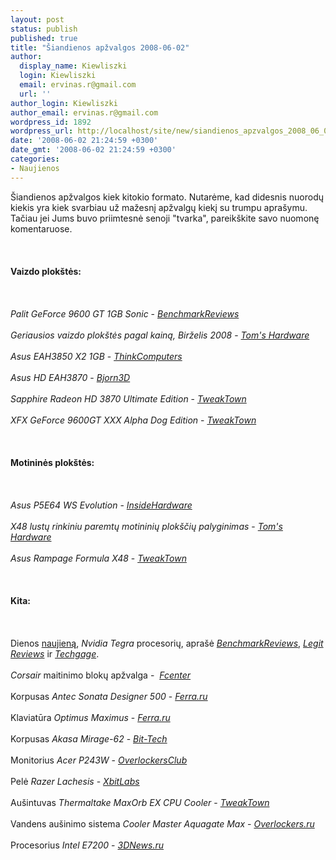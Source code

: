 ```yaml
---
layout: post
status: publish
published: true
title: "Šiandienos apžvalgos 2008-06-02"
author:
  display_name: Kiewliszki
  login: Kiewliszki
  email: ervinas.r@gmail.com
  url: ''
author_login: Kiewliszki
author_email: ervinas.r@gmail.com
wordpress_id: 1892
wordpress_url: http://localhost/site/new/siandienos_apzvalgos_2008_06_02/
date: '2008-06-02 21:24:59 +0300'
date_gmt: '2008-06-02 21:24:59 +0300'
categories:
- Naujienos
---
```

<p>Šiandienos apžvalgos kiek kitokio formato. Nutarėme, kad didesnis nuorodų kiekis yra kiek svarbiau už mažesnį apžvalgų kiekį su trumpu aprašymu. Tačiau jei Jums buvo priimtesnė senoji &quot;tvarka&quot;, pareikškite savo nuomonę komentaruose.<br />
<br><br />
<br><b>Vaizdo plokštės:</b><br />
<br><br />
<br><i>Palit GeForce 9600 GT 1GB Sonic</i> - <a class="ns" href="http://benchmarkreviews.com/index.php?option=com_content&amp;task=view&amp;id=177&amp;Itemid=72"><i>BenchmarkReviews</i></a><br />
<br><i>Geriausios vaizdo plokštės pagal kainą, Birželis 2008</i> - <a class="ns" href="http://www.tomshardware.com/reviews/graphics-cards,1942.html"><i>Tom's Hardware</i></a><br />
<br><i>Asus EAH3850 X2 1GB</i> - <a class="ns" href="http://www.thinkcomputers.org/index.php?x=reviews&amp;id=772"><i>ThinkComputers</i></a><br />
<br><i>Asus HD EAH3870</i> - <a class="ns" href="http://www.bjorn3d.com/read.php?cID=1277"><i>Bjorn3D</i></a><br />
<br><i>Sapphire Radeon HD 3870 Ultimate Edition</i> - <a class="ns" href="http://www.tweaktown.com/reviews/1443/sapphire_radeon_hd_3870_ultimate_edition/index.html"><i>TweakTown</i></a><br />
<br><i>XFX GeForce 9600GT XXX Alpha Dog Edition</i> - <a class="ns" href="http://www.tweaktown.com/reviews/1440/xfx_geforce_9600gt_xxx_alpha_dog_edition/index.html"><i>TweakTown</i></a><br />
<br><br />
<br><b>Motininės plokštės:</b><br />
<br><br />
<br><i>Asus P5E64 WS Evolution</i> - <a class="ns" href="http://www.insidehw.com/Reviews/Motherboards/ASUS-P5E64-WS-Evolution.html"><i>InsideHardware</i></a><br />
<br><i>X48 lustų rinkiniu paremtų motininių plokščių palyginimas</i> - <a class="ns" href="http://www.tomshardware.com/reviews/x48-motherboard,1941.html"><i>Tom's Hardware</i></a><br />
<br><i>Asus Rampage Formula X48</i> - <a class="ns" href="http://www.tweaktown.com/reviews/1444/asus_rampage_formula_x48_motherboard/index.html"> <i>TweakTown</i></a><br />
<br><br />
<br><b>Kita:</b><br />
<br><br />
<br>Dienos <a class="ns" href="http://www.technews.lt/?id=Kas&amp;Id=1742">naujieną</a>, <i>Nvidia Tegra</i> procesorių, aprašė <a class="ns" href="http://benchmarkreviews.com/index.php?option=com_content&amp;task=view&amp;id=182&amp;Itemid=66"><i>BenchmarkReviews</i></a>, <a class="ns" href="http://www.legitreviews.com/article/718/1/"><i>Legit Reviews</i></a> ir <a class="ns" href="http://techgage.com/article/splitting_the_atom_nvidia_tegra"><i>Techgage</i></a>.<br />
<br><i>Corsair</i> maitinimo blokų apžvalga -  <a class="ns" href="http://www.fcenter.ru/online.shtml?articles/hardware/tower/24252"><i>Fcenter</i></a><br />
<br>Korpusas <i>Antec Sonata Designer 500</i> - <a class="ns" href="http://www.ferra.ru/online/supply/79082/"><i>Ferra.ru</i></a><br />
<br>Klaviatūra <i>Optimus Maximus</i> - <a class="ns" href="http://www.ferra.ru/online/input/79138/"><i>Ferra.ru</i></a><br />
<br>Korpusas <i>Akasa Mirage-62</i> - <a class="ns" href="http://www.bit-tech.net/hardware/2008/05/30/akasa-mirage-62-ak-bkcse-02/1"><i>Bit-Tech</i></a><br />
<br>Monitorius <i>Acer P243W</i> - <a class="ns" href="http://www.overclockersclub.com/reviews/acer_p243w_24/"><i>OverlockersClub</i></a><br />
<br>Pelė <i>Razer Lachesis</i> - <a class="ns" href="http://www.xbitlabs.com/articles/other/display/razer-lachesis.html"><i>XbitLabs</i></a> <br />
<br>Aušintuvas <i>Thermaltake MaxOrb EX CPU Cooler</i> - <a class="ns" href="http://www.tweaktown.com/reviews/1442/thermaltake_maxorb_ex_cpu_cooler/index.html"><i>TweakTown</i></a> <br />
<br>Vandens aušinimo sistema <i>Cooler Master Aquagate Max</i> - <a class="ns" href="http://www.overclockers.ru/lab/29348.shtml"><i>Overlockers.ru</i></a> <br />
<br>Procesorius <i>Intel E7200</i> - <a class="ns" href="http://www.3dnews.ru/cpu/intel_e7200/"><i>3DNews.ru</i></a><br />
<br><br />
<br><br />
<br></p>
